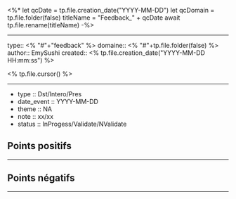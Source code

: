


<%*
let qcDate = tp.file.creation_date("YYYY-MM-DD")
let qcDomain = tp.file.folder(false)
titleName = "Feedback_" + qcDate
await tp.file.rename(titleName)
-%>

---

type:: <% "#"+"feedback" %>
domaine:: <% "#"+tp.file.folder(false) %>
author:: EmySushi
created:: <% tp.file.creation_date("YYYY-MM-DD HH:mm:ss") %>

<% tp.file.cursor() %>

---

- type :: Dst/Intero/Pres
- date_event :: YYYY-MM-DD
- theme :: NA
- note :: xx/xx
- status :: InProgess/Validate/NValidate


## Points positifs
---



## Points négatifs
---





